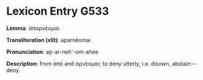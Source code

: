 # Lexicon Entry G533

**Lemma**: ἀπαρνέομαι

**Transliteration (xlit)**: aparnéomai

**Pronunciation**: ap-ar-neh'-om-ahee

**Description**:
from ἀπό and ἀρνέομαι; to deny utterly, i.e. disown, abstain:--deny.
